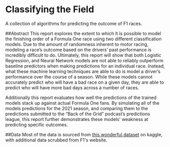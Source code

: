 # Classifying the Field
A collection of algorithms for predicting the outcome of F1 races.

##Abstract
This report explores the extent to which it is possible to model the finishing order of a Formula One race using two different classification models. Due to the amount of randomness inherent to motor racing, modeling a race’s outcome based on the drivers’ past performance is incredibly difficult to do. Ultimately, this report will show that both Logistic Regression, and Neural Network models are not able to reliably outperform baseline predictors when making predictions for an individual race. Instead, what these machine learning techniques are able to do is model a driver’s performance over the course of a season. While these models cannot accurately predict who will have a bad race on a given day, they are able to predict who will have more bad days across a number of races. 

Additionally this report evaluates how well the predictions of the trained models stack up against actual Formula One fans. By simulating all of the models predictions for the 2021 season, and comparing them to the predictions submitted to the “Back of the Grid” podcast’s predictions league, this report further demonstrates these models' weakness at predicting specific outcomes.

##Data
Most of the data is sourced from [this wonderful dataset](https://www.kaggle.com/rohanrao/formula-1-world-championship-1950-2020) on kaggle, with additional data scrubbed from F1's website.
